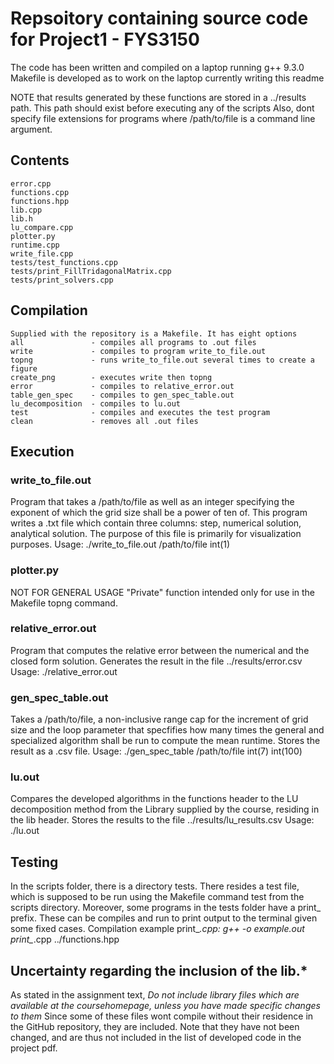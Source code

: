 # Repsoitory containing source code for Project1 - FYS3150

The code has been written and compiled on a laptop running g++ 9.3.0
Makefile is developed as to work on the laptop currently writing this readme

NOTE that results generated by these functions are stored in a
../results path. This path should exist before executing any of the scripts
Also, dont specify file extensions for programs where /path/to/file is a command
line argument.

## Contents
    error.cpp
    functions.cpp
    functions.hpp
    lib.cpp
    lib.h
    lu_compare.cpp
    plotter.py
    runtime.cpp
    write_file.cpp
    tests/test_functions.cpp
    tests/print_FillTridagonalMatrix.cpp
    tests/print_solvers.cpp

## Compilation
    Supplied with the repository is a Makefile. It has eight options
    all               - compiles all programs to .out files
    write             - compiles to program write_to_file.out
    topng             - runs write_to_file.out several times to create a figure
    create_png        - executes write then topng
    error             - compiles to relative_error.out
    table_gen_spec    - compiles to gen_spec_table.out
    lu_decomposition  - compiles to lu.out
    test              - compiles and executes the test program
    clean             - removes all .out files

## Execution

### write_to_file.out
Program that takes a /path/to/file as well as an integer
specifying the exponent of which the grid size shall be
a power of ten of. This program writes a .txt file
which contain three columns: step, numerical solution,
analytical solution. The purpose of this file is primarily
for visualization purposes.
Usage:
./write_to_file.out /path/to/file int(1)

### plotter.py
NOT FOR GENERAL USAGE
"Private" function intended only for use in the
Makefile topng command.

### relative_error.out
Program that computes the relative error between the
numerical and the closed form solution. Generates the
result in the file ../results/error.csv
Usage:
./relative_error.out

### gen_spec_table.out
Takes a /path/to/file, a non-inclusive range cap for
the increment of grid size and
the loop parameter that specfifies how many times the
general and specialized algorithm shall be run to
compute the mean runtime. Stores the result as a
.csv file.
Usage:
./gen_spec_table /path/to/file int(7) int(100)

### lu.out
Compares the developed algorithms in the functions header
to the LU decomposition method from the Library supplied
by the course, residing in the lib header. Stores the
results to the file ../results/lu_results.csv
Usage:
./lu.out

## Testing
In the scripts folder, there is a directory tests. There
resides a test file, which is supposed to be run using
the Makefile command test from the scripts directory.
Moreover, some programs in the tests folder have a
print_ prefix. These can be compiles and
run to print output to the terminal given some fixed cases.
Compilation example print_*.cpp:
g++ -o example.out print_*.cpp ../functions.hpp

## Uncertainty regarding the inclusion of the lib.*
As stated in the assignment text,
*Do not include library files which are available at the coursehomepage, unless you have made specific changes to them*
Since some of these files wont compile without their
residence in the GitHub repository, they are included.
Note that they have not been changed, and are thus not
included in the list of developed code in the project pdf.
